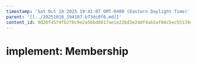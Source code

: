 ```yaml
---
timestamp: 'Sat Oct 18 2025 19:41:07 GMT-0400 (Eastern Daylight Time)'
parent: '[[../20251018_194107.b73dc0f6.md]]'
content_id: 9d26f45f4fb270c9e2a56bd0817ae1e226d3e24df4ab5af04c5ec55139d34971
---
```


# implement: Membership
